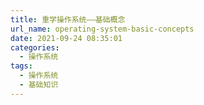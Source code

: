 ```yaml
---
title: 重学操作系统——基础概念
url_name: operating-system-basic-concepts
date: 2021-09-24 08:35:01
categories:
  - 操作系统
tags:
  - 操作系统
  - 基础知识
---
```

